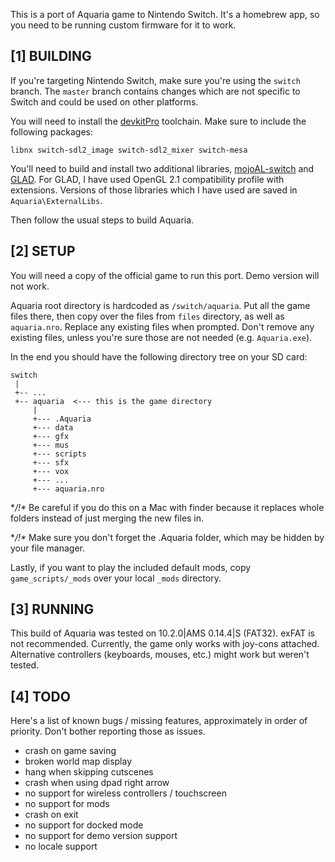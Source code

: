 ﻿This is a port of Aquaria game to Nintendo Switch. It's a homebrew app, so you need to be running custom firmware for it to work.

[1] BUILDING
------------

If you're targeting Nintendo Switch, make sure you're using the `switch` branch. The `master` branch contains changes which are not specific to Switch and could be used on other platforms.

You will need to install the [devkitPro](https://devkitpro.org/) toolchain. Make sure to include the following packages:

    libnx switch-sdl2_image switch-sdl2_mixer switch-mesa

You'll need to build and install two additional libraries, [mojoAL-switch](https://github.com/TomBebb/mojoAL-switch) and [GLAD](https://glad.dav1d.de/).
For GLAD, I have used OpenGL 2.1 compatibility profile with extensions. Versions of those libraries which I have used are saved in `Aquaria\ExternalLibs`.

Then follow the usual steps to build Aquaria.


[2] SETUP
---------

You will need a copy of the official game to run this port. Demo version will not work.

Aquaria root directory is hardcoded as `/switch/aquaria`. Put all the game files there, then copy over the files from `files` directory, as well as `aquaria.nro`.
Replace any existing files when prompted. Don't remove any existing files, unless you're sure those are not needed (e.g. `Aquaria.exe`).

In the end you should have the following directory tree on your SD card:

    switch
     |
     +-- ...
     +-- aquaria  <--- this is the game directory
         |
         +--- .Aquaria
         +--- data
         +--- gfx
         +--- mus
         +--- scripts
         +--- sfx
         +--- vox
         +--- ...
         +--- aquaria.nro

**/!\** Be careful if you do this on a Mac with finder because
    it replaces whole folders instead of just merging the new files in.

**/!\** Make sure you don't forget the .Aquaria folder, which may be hidden by your file manager.

Lastly, if you want to play the included default mods,
copy `game_scripts/_mods` over your local `_mods` directory.

[3] RUNNING
-----------

This build of Aquaria was tested on 10.2.0|AMS 0.14.4|S (FAT32). exFAT is not recommended.
Currently, the game only works with joy-cons attached.
Alternative controllers (keyboards, mouses, etc.) might work but weren't tested.

[4] TODO
--------

Here's a list of known bugs / missing features, approximately in order of priority. Don't bother reporting those as issues.

- crash on game saving
- broken world map display
- hang when skipping cutscenes
- crash when using dpad right arrow
- no support for wireless controllers / touchscreen
- no support for mods
- crash on exit
- no support for docked mode
- no support for demo version support
- no locale support

